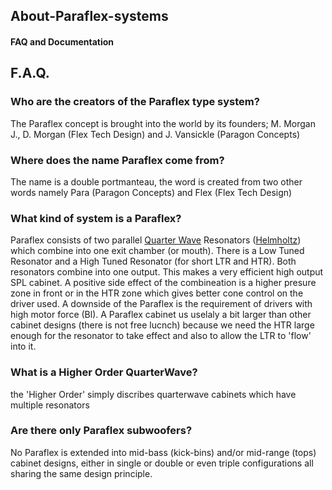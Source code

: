 ## About-Paraflex-systems
#### FAQ and Documentation

## F.A.Q.

### Who are the creators of the Paraflex type system?
The Paraflex concept is brought into the world by its founders; M. Morgan J., D. Morgan (Flex Tech Design) and J. Vansickle (Paragon Concepts)

### Where does the name Paraflex come from?
The name is a double portmanteau, the word is created from two other words namely Para (Paragon Concepts) and Flex (Flex Tech Design) 

### What kind of system is a Paraflex?
Paraflex consists of two parallel [Quarter Wave](https://en.wikipedia.org/wiki/Loudspeaker_enclosure#Quarter_wave_enclosure) Resonators ([Helmholtz](https://en.wikipedia.org/wiki/Helmholtz_resonance)) which combine into one exit chamber (or mouth). There is a Low Tuned Resonator and a High Tuned Resonator (for short LTR and HTR). Both resonators combine into one output. This makes a very efficient high output SPL cabinet. A positive side effect of the combineation is a higher presure zone in front or in the HTR zone which gives better cone control on the driver used. A downside of the Paraflex is the requirement of drivers with high motor force (Bl). A Paraflex cabinet us uselaly a bit larger than other cabinet designs (there is not free lucnch) because we need the HTR large enough for the resonator to take effect and also to allow the LTR to 'flow' into it.


### What is a Higher Order QuarterWave?
the 'Higher Order' simply discribes quarterwave cabinets which have multiple resonators

### Are there only Paraflex subwoofers?
No Paraflex is extended into mid-bass (kick-bins) and/or mid-range (tops) cabinet designs, either in single or double or even triple configurations all sharing the same design principle. 

